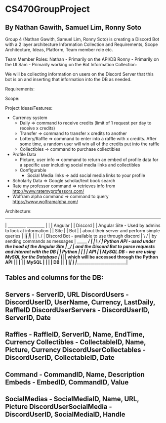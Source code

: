 # CS470GroupProject
By Nathan Gawith, Samuel Lim, Ronny Soto
--------------------------------
Group 4 (Nathan Gawith, Samuel Lim, Ronny Soto) is creating a Discord Bot with a 2 layer architecture
Information Collection and Requirements, Scope
Architecture, Ideas, Platform, Team member role etc.

Team Member Roles:
Nathan - Primarily on the API/DB
Ronny - Primarily on the UI
Sam - Primarily working on the Bot
Information Collection:

We will be collecting information on users on the Discord Server that this bot is on and inserting that information into the DB as needed.

Requirements:


Scope:


Project Ideas/Features:
- Currency system
	- Daily						=> command to receive credits (limit of 1 request per day to receive x credits)
	- Transfer					=> command to transfer x credits to another 
	- Lottery/Raffle			=> command to enter into a raffle with x credits. After some time, a random user will win all of the credits put into the raffle
	- Collectibles				=> command to purchase collectibles
- Profile Data
	- Picture, user info		=> command to return an embed of profile data for a specific user including social media links and collectibles
	- Configurable
		- Social Media links	=> add social media links to your profile
- Scholarly Data				=> Google scholar/text book search
- Rate my professor command		=> retrieves info from http://www.ratemyprofessors.com/
- Wolfram alpha command			=> command to query https://www.wolframalpha.com/

Architecture:
 ____________________________ 
|   _________    _________   |
|  | Angular |  | Discord |  | Angular Site - Used by admins to look at information
|  |   Site  |  |   Bot   |  |   about their server and perform simple queries
|  |_________|  |_________|  |
|  \                     /   | Discord Bot - available to use through discord
|   \                   /    |   by sending commands as messages
|    \_____       _____/     |
|          \     /           | Python API - used under the hood of the Angular Site
|         __\___/__          |   and the Discord Bot to parse requests and interact with the DB
|        | Python  |         |
|        |   API   |         | MySQL DB - we are using MySQL for the Database
|        |_________|         |   which will be accessed through the Python API
|         ____|____          |
|        |  MySQL  |         |
|        |    DB   |         |
|        |_________|         |
|____________________________|

Tables and columns for the DB:
----------------------------------------------------------------
Servers - ServerID, URL
DiscordUsers - DiscordUserID, UserName, Currency, LastDaily, RaffleID
DiscordUserServers - DiscordUserID, ServerID, Date
----------------------------------------------------------------
Raffles - RaffleID, ServerID, Name, EndTime, Currency
Collectibles - CollectableID, Name, Picture, Currency
DiscordUserCollectables - DiscordUserID, CollectableID, Date
----------------------------------------------------------------
Command - CommandID, Name, Description
Embeds - EmbedID, CommandID, Value
----------------------------------------------------------------
SocialMedias - SocialMediaID, Name, URL, Picture
DiscordUserSocialMedia - DiscordUserID, SocialMediaID, Handle
----------------------------------------------------------------
